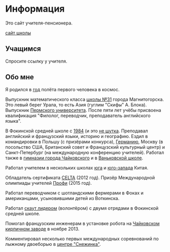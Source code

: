 # Информация

Это сайт учителя-пенсионера.

[сайт школы](http://fokishkola.3dn.ru/)

## Учащимся

Спросите ссылку у учителя.

## Обо мне

Я родился в [год](https://ru.wikipedia.org/wiki/1961_%D0%B3%D0%BE%D0%B4) полёта первого человека в космос.

Выпускник математического класса [школы №31](https://yandex.ru/maps/235/magnitogorsk/?orgpage%5Bid%5D=1059208515&ll=59.065915%2C53.393926&z=17&mode=orgpage&ol=biz&oid=1059208515) города Магнитогорска. Это левый берег Урала, то есть Азия (гуглим "Скифы" А. Блока). Выпускник [Пермского университета](http://www.psu.ru/). После пяти лет учёбы присвоена квалификация "Филолог, переводчик, преподаватель английского языка".

В Фокинской средней школе с [1984](https://ru.wikipedia.org/wiki/1984_(%D1%80%D0%BE%D0%BC%D0%B0%D0%BD)) (и это [не шутка](https://www.youtube.com/watch?v=ZFfqxRZRicI). Преподавал английский и французский языки, историю и географию. Ездил в командировки в Польшу (с призёрами конкурса), [Германию](https://en.wikipedia.org/wiki/European_Year_of_Languages), Москву (в посольство США, Британский совет и Французский культурный центр) и Санкт-Петербург (на международную конференцию учителей). Работал также в [гимназии города Чайковского](https://shkrab.ru/) и в [Ваньковской школе](https://vk.com/public202128902).

Работал учителем в нескольких школах [юга](https://ru.wikipedia.org/wiki/%D0%93%D1%83%D0%B0%D0%BD%D0%B4%D1%83%D0%BD) и [юго-запада](https://ru.wikipedia.org/wiki/%D0%93%D1%83%D0%B9%D1%87%D0%B6%D0%BE%D1%83) Китая.

Обладатель сертификата [CELTA](https://ru.wikipedia.org/wiki/CELTA) (2012 год). Призёр Международной олимпиады учителей [Профи](https://olimphse.ru/) (2015 год).

Работал переводчиком с шотландскими фермерами в Фоках и американцами, усыновившими детей из Воткинска.

Работал [скаут лидером](https://ru.wikipedia.org/wiki/%D0%A1%D0%BA%D0%B0%D1%83%D1%82%D1%81%D0%BA%D0%BE%D0%B5_%D0%B4%D0%B2%D0%B8%D0%B6%D0%B5%D0%BD%D0%B8%D0%B5_%D0%B2_%D0%A0%D0%BE%D1%81%D1%81%D0%B8%D0%B80) (волонтёром) с двумя отрядами в Фокинской средней школе.

Помогал французским инженерам в установке робота на [Чайковском кирпичном заводе](https://ru.wikipedia.org/wiki/%D0%A1%D0%BA%D0%B0%D1%83%D1%82%D1%81%D0%BA%D0%BE%D0%B5_%D0%B4%D0%B2%D0%B8%D0%B6%D0%B5%D0%BD%D0%B8%D0%B5_%D0%B2_%D0%A0%D0%BE%D1%81%D1%81%D0%B8%D0%B80) в ноябре 2013.

Комментировал несколько первых международных соревнований по лыжному двоеборью в [центре "Снежинка"](http://snezhinka.chifk.ru/).


